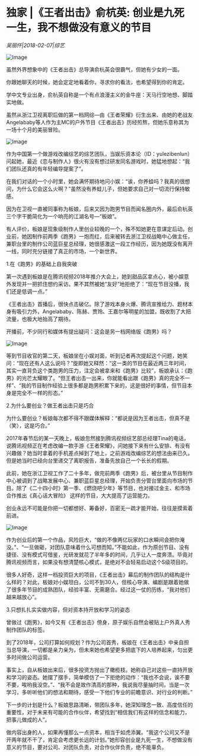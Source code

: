 # 独家 |《王者出击》俞杭英: 创业是九死一生，我不想做没有意义的节目

*吴丽仟|2018-02-07|综艺*

![Image](http://si1.go2yd.com/get-image/0Kb32IlY5y4)

虽然外界想象中的《王者出击》总导演俞杭英会很霸气，但她有少女的一面。

你跟她聊天的时候，她会定定地看着你，寻求你的看法，也希望得到你的肯定。

学中文专业出身，俞杭英自称是一个有点浪漫主义的金牛座：天马行空地想、脚踏实地做。

虽然从浙江卫视离职后做的第一档网综—由《王者荣耀》衍生出来、由她的老战友Angelababy等人作为主MC的户外节目《王者出击》历经煎熬，但她乐意称其为一场十个月的美丽冒险。

![Image](http://si1.go2yd.com/get-image/0Kb32Jx1heS)

作为中国第一个做游戏改编综艺的综艺团队，当娱乐资本论（ID：yulezibenlun）问起她，最近《恋与制作人》很火有没有想过研发同名游戏时，她猛地想起：“我们团队还真的有年轻编导提案了”。

在我们对话的一个小时里，她会满怀期待地问小娱：“诶，你养蛙吗？我真的很想问，为什么它会这么火啊？”虽然没有养蛙儿子，但她要求自己对一切流行保持敏感。

因为在卫视一直被同事称为板娘，后来又因为跑男节目而闻名圈内外，最后俞杭英三个字干脆简化为一个响亮的江湖名号—“板娘”。

有人评价，板娘是现象级制作人里创业较晚的一个，殊不知她更在意谋定后动。创业前，她因制作前两季《跑男》一炮而红，后来被转去浙江卫视战略中心做主任，兼职台里的制作公司蓝巨星总经理，她很感激这一段工作经历，因为她既没有离开一线，同时充分链接了真正的市场，一个新世界。

1.在《跑男》的基础上自我突破

第一次遇到板娘是在腾讯视频2018年推介大会上，她到甜品区拿点心，被小娱意外发现并一把抓住想约采访。果不其然被她“友好”地拒绝了：“现在节目没播，我们还是低调一点。”

《王者出击》首播后，很快点击破亿。除了游戏本身火爆、腾讯宣推给力、题材本身有吸引力外，Angelababy、陈赫、贾玲、王嘉尔等明星的加盟，既收割了大把流量，也极大地抬高了期待。

开播前，不少同行和媒体有提出疑问：这会是另一档网络版《跑男》吗？

![Image](http://si1.go2yd.com/get-image/0Kb32MxLs6i)

等到节目收官的第二天，板娘坐在小娱对面，听到记者再次提起这个问题，她笑问：“现在还有人这么说吗？”旋即她又释然：“这一类的节目在最近两三年时间，其实一直背负这个类跑男的压力，注定会被拿来和《跑男》比较”，板娘承认：《跑男》的光芒太耀眼了。“但王者出击一出来，你就能看出跟《跑男》真的完全不一样”、“我的节目制作经验上很多都是跑男积累下来的，这是很好的事情，但节目本身是完全不一样的形态。”

2.为什么要创业？做王者出击只是巧合

为什么要创业？板娘每次都不得不跟媒体解释：“都说是因为王者出击，但真不是（笑），这是巧合。”

2017年春节后的某一天晚上，板娘忽然接到腾讯视频综艺部总经理Tina的电话，说腾讯视频正在考虑改编一款手游《王者荣耀》，问她接下来有什么安排、有没有兴趣做？她当时拿着的手机差点掉到了地上，之前游戏改编综艺的想法由来已久。但是她当时已经向台里递交了离职报告，准备先放自己一个长长的假期。

此前，她在浙江卫视工作了二十多年，做完前两季《跑男》后，被台里从节目制作中心被调到了战略发展中心、兼职蓝巨星总经理，开始负责分管台里面向市场的节目。除了《二十四小时》第一季、《燃烧吧少年》等节目，也对接过金主、和市场合作推出《真心话大冒险》 这样的节目，大大提高了运营能力。

创业永远不可能是你把一切都想好、筹备好，百密无一疏才能开始，往往是摸索着前进。

![Image](http://si1.go2yd.com/get-image/0Kb32LIGkFc)

作为创业后的第一个作品，风险巨大，“做的不像两亿玩家的口水瞬间会把你淹没。”、“一旦做砸，对团队意味着什么可想而知。”不能如此，作为原创节目、没有捷径、没有模式可借鉴，光研发就花了半年多的时间，几乎让人一度奔溃。毕竟对腾讯视频而言，如果没有想清楚核心模式，是绝对不会轻易启动这个S级项目的。

很多人好奇，这样一档投资巨大的项目，《王者出击》幕后的制作团队的结构是什么样的？对此，板娘对小娱坦白，公司不到30人，但核心导演、编剧是跟着她做了很多年节目的成熟团队，经验丰富、无需磨合。经过这一仗的历练，“我对他们越来越放心”。

3.只想扎扎实实做内容，但对资本持开放和学习的姿态

曾做过《跑男》，如今又有《王者出击》傍身，原子娱乐自然会被贴上户外真人秀制作团队的标签。

到了2018年，公司打算如何规划？作为公司首秀，板娘在《王者出击》中亲自担当总导演，一切都是亲力亲为，但未来她也希望更多把底下的人培养起来，匀出更多时间做公司运营。

事实上，自从板娘出来后，很多投资方抛出了橄榄枝。她称自己对这些一直持开放和学习的姿态。她摆了摆手，简单模仿了一下拒绝的动作：“我也不会说，诶不要不要，唉哟我没空。”、“我不会是故作清高的那种，我说我尽量抽时间，当是一次学习，多听听他们的想法和期待，感受一下他们专业的前瞻意识、对行业的判断。”

下一步的计划是什么？板娘思路清晰，带团队多年，她深知理念一致、高度信任的重要性，对于未来有可能的合作伙伴，希望找到“相信我们有这样的信念和能力，把事儿做成的人”。

做内容出身的人，如果再懂那么一点资本，相当于如虎添翼。“我这个公司又不是开两年就不干了，肯定会考虑更长远的计划。”她形容创业是九死一生，不想做没有意义的节目，要对公司、对团队负责，对合作伙伴负责，绝不能辜负。

